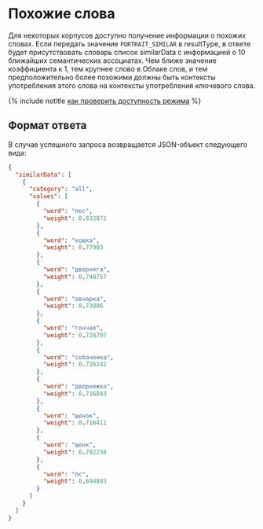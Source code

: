 # Похожие слова
Для некоторых корпусов доступно получение информации о похожих словах. Если передать значение `PORTRAIT_SIMILAR` в resultType, в ответе будет присутствовать словарь список similarData с информацией о 10 ближайших семантических ассоциатах.
Чем ближе значение коэффициента к 1, тем крупнее слово в Облаке слов, и тем предположительно более похожими должны быть контексты употребления этого слова на контексты употребления ключевого слова.

{% include notitle [как проверить доступность режима](../_includes/check-available-result-type.md) %}

## Формат ответа
В случае успешного запроса возвращается JSON-объект следующего вида:
```json
{
  "similarData": [
    {
      "category": "all",
      "values": [
        {
          "word": "пес",
          "weight": 0.832872
        },
        {
          "word": "кошка",
          "weight": 0.77903
        },
        {
          "word": "дворняга",
          "weight": 0.748757
        },
        {
          "word": "овчарка",
          "weight": 0.73886
        },
        {
          "word": "гончая",
          "weight": 0.728797
        },
        {
          "word": "собачонка",
          "weight": 0.726242
        },
        {
          "word": "дворняжка",
          "weight": 0.716843
        },
        {
          "word": "щенок",
          "weight": 0.716411
        },
        {
          "word": "щенк",
          "weight": 0.702238
        },
        {
          "word": "пс",
          "weight": 0.694893
        }
      ]
    }
  ]
}
```
